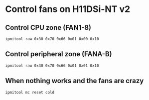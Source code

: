 # Control fans on H11DSi-NT v2

## Control CPU zone (FAN1-8)
`ipmitool raw 0x30 0x70 0x66 0x01 0x00 0x10`

## Control peripheral zone (FANA-B)
`ipmitool raw 0x30 0x70 0x66 0x01 0x01 0x10`

## When nothing works and the fans are crazy

`ipmitool mc reset cold`
